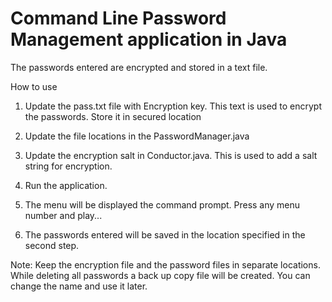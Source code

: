 
# Command Line Password Management application in Java


The passwords entered are encrypted and stored in a text file. 

How to use

1) Update the pass.txt file with Encryption key. This text is used to encrypt the passwords. Store it in secured location
 
2) Update the file locations in the PasswordManager.java 

3) Update the encryption salt in Conductor.java. This is used to add a salt string for encryption.

4) Run the application. 

5) The menu will be displayed the command prompt. Press any menu number and play...

6) The passwords entered will be saved in the location specified in the second step.


Note: Keep the encryption file and the password files in separate locations.
      While deleting all passwords a back up copy file will be created. You can change the name and use it later.

